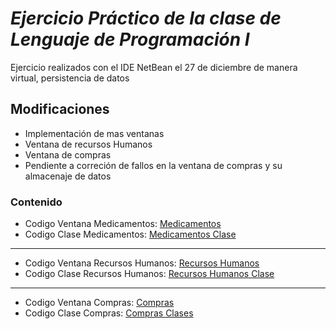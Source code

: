 # *Ejercicio Práctico de la clase de Lenguaje de Programación I*

Ejercicio realizados con el IDE NetBean el 27 de diciembre de manera virtual, persistencia de datos

## Modificaciones
- Implementación de mas ventanas
- Ventana de recursos Humanos
- Ventana de compras
- Pendiente a correción de fallos en la ventana de compras y su almacenaje de datos
### Contenido

- Codigo Ventana Medicamentos: [Medicamentos](Practica10/src/ventanas/DialogGestionMedicamentos.java)
- Codigo Clase Medicamentos: [Medicamentos Clase](Practica10/src/clases/Medicamentos.java)
- ----------------
- Codigo Ventana Recursos Humanos: [Recursos Humanos](Practica10/src/ventanas/DialogGestionRecursosHumanos.java)
- Codigo Clase Recursos Humanos: [Recursos Humanos Clase](Practica10/src/clases/RecursosHumanos.java)
- -----------------------------
- Codigo Ventana Compras: [Compras](Practica10/src/ventanas/DialogGestionCompras.java)
- Codigo Clase Compras: [Compras Clases](Practica10/src/clases/Compras.java)
